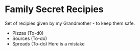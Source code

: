 # Family Secret Recipies 
Set of recipies given by my Grandmother - to keep them safe. 

- Pizzas (To-d0)
- Sources (To-do)
- Spreads (To-do)
Here is a mistake